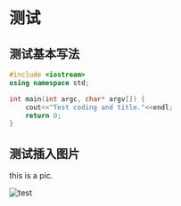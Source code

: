 # 测试
## 测试基本写法

```C++ title="test.cpp"
#include <iostream>
using namespace std;

int main(int argc, char* argv[]) {
    cout<<"Test coding and title."<<endl;
    return 0;
}
```

## 测试插入图片
this is a pic.

![test](https://cdn.jsdelivr.net/gh/mo-xiaoxiu/imagefrommyblog@main/data/logo.png)